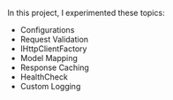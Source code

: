 In this project, I experimented these topics:
- Configurations
- Request Validation
- IHttpClientFactory
- Model Mapping
- Response Caching
- HealthCheck 
- Custom Logging
